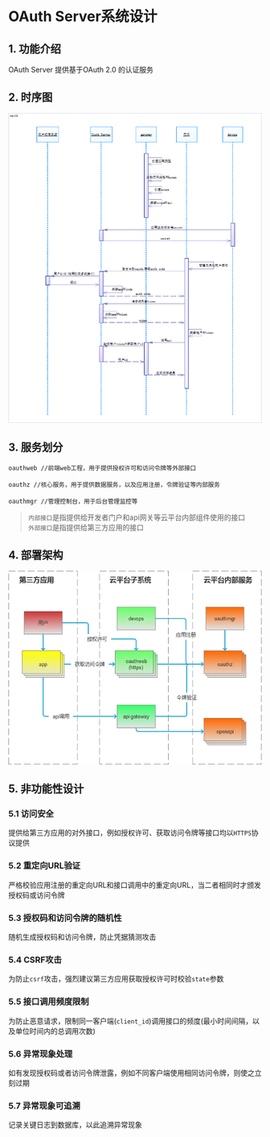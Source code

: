 # OAuth Server系统设计

## 1. 功能介绍

OAuth Server 提供基于OAuth 2.0 的认证服务

## 2. 时序图

![](/assets/oauth-server-design.png)

## 3. 服务划分

```
oauthweb //前端web工程，用于提供授权许可和访问令牌等外部接口

oauthz //核心服务，用于提供数据服务，以及应用注册，令牌验证等内部服务

oauthmgr //管理控制台，用于后台管理监控等
```

> `内部接口`是指提供给开发者门户和api网关等云平台内部组件使用的接口  
> `外部接口`是指提供给第三方应用的接口

## 4. 部署架构

![](/assets/oauth-server-deploy-struct.png)

## 5. 非功能性设计

### 5.1 访问安全

提供给第三方应用的对外接口，例如授权许可、获取访问令牌等接口均以`HTTPS`协议提供

### 5.2 重定向URL验证

严格校验应用注册的重定向URL和接口调用中的重定向URL，当二者相同时才颁发授权码或访问令牌

### 5.3 授权码和访问令牌的随机性

随机生成授权码和访问令牌，防止凭据猜测攻击

### 5.4 CSRF攻击

为防止`csrf`攻击，强烈建议第三方应用获取授权许可时校验`state`参数

### 5.5 接口调用频度限制

为防止恶意请求，限制同一客户端\(`client_id`\)调用接口的频度\(最小时间间隔，以及单位时间内的总调用次数\)

### 5.6 异常现象处理

如有发现授权码或者访问令牌泄露，例如不同客户端使用相同访问令牌，则使之立刻过期

### 5.7 异常现象可追溯

记录关键日志到数据库，以此追溯异常现象

